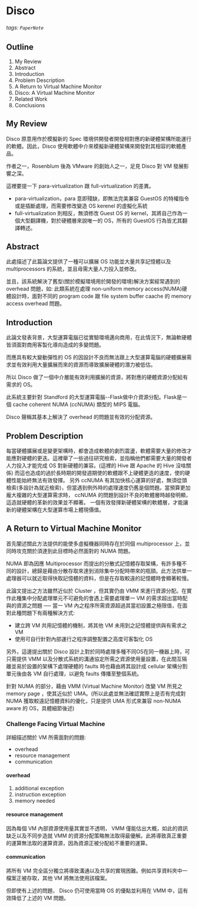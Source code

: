 Disco
===
###### tags: `PaperNote`

## Outline
1. My Review
2. Abstract
3. Introduction
4. Problem Description
5. A Return to Virtual Machine Monitor
6. Disco: A Virtual Machine Monitor
7. Related Work
8. Conclusions

## My Review
Disco 原意用作於模擬新的 Spec 環境供開發者開發相對應的新硬體架構所能運行的軟體。因此，Disco 使用軟體中介來模擬新硬體架構來開發對其相容的軟體產品。

作者之一，Rosenblum 後為 VMware 的創始人之一，足見 Disco 對 VM 發展影響之深。

這裡要提一下 para-virtualization 跟 full-virtualization 的差異。

* para-virtualization，para 意即殘缺，即無法完美兼容 GuestOS 的特權指令或是插斷處理，而需要修改變造 OS kerenel 的虛擬化系統
* full-virtualization 則相反，無須修改 Guest OS 的 kernel，其將自己作為一個大型翻譯機，對於硬體層來說唯一的 OS，所有的 GuestOS 行為皆尤其翻譯轉述。

## Abstract

此處描述了此篇論文提供了一種可以擴展 OS 功能並大量共享記憶體以及 multiprocessors 的系統，並且毋需大量人力投入並修改。

並且，該系統解決了舊型(關於模擬環境用於開發的環境)解決方案經常遇到的 overhead 問題，如: 此類系統在處理 non-uniform memory access(NUMA)硬體設計時，面對不同的 program code 跟 file system buffer caache 的 memory access overhead 問題。

## Introduction
此論文發表背景，大型運算電腦已從實驗環境邁向商用，在此情況下，無論軟硬體皆須面對商用客製化導向造成的多變問題。

而應具有較大變動彈性的 OS 的因設計不良而無法跟上大型運算電腦的硬體擴展需求並有效利用大量擴展而來的資源而導致擴展硬體的潛力被低估。

所以 Disco 做了一個中介層能有效利用擴展的資源，將對應的硬體資源分配給有需求的 OS。

此系統主要針對 Standford 的大型運算電腦--Flask做中介資源分配。Flask是一個 cache coherent NUMA (ccNUMA) 類型的 MIPS 電腦。

Disco 聲稱其基本上解決了 overhead 的問題並有效的分配資源。

## Problem Description
每當硬體擴展或是變更架構時，都會造成軟體的劇烈震盪，軟體需要大量的修改才能應對硬體的更迭。這裡舉了一些過往研究檢索，並指稱他們都需要大量的開發者人力投入才能完成 OS 對新硬體的兼容。(這裡的 Hive 跟 Apache 的 Hive 沒啥關係) 而這也造成的過於長時期的開發週期使的軟體跟不上硬體更迭的速度，使的硬體性能始終無法有效發揮。
另外 ccNUMA 有其加快核心運算的好處，無須從頭檢索(多設計為就近檢索)，但當遇到例外時的處理速度仍舊是個問題。當預算更加龐大複雜的大型運算需求時， ccNUMA 的問題到設計不良的軟體層時越發明顯，這造就硬體的革新的效果並不顯著。
一個有效發揮新硬體架構的軟體層，才能讓新的硬體架構在大型運算市場上體現價值。


## A Return to Virtual Machine Monitor
首先闡述關此方法提供的能使多虛擬機器同時存在於同個 multiprocessor 上，並同時攻克關於須達到此目標時必然面對的 NUMA 問題。

NUMA 即為因應 Multiprocessor 而提出的分散式記憶體存取架構，有許多種不同的設計，總歸是藉由分散存取來達到消除集中分配時帶來的瓶頸。此方法供單一處理器可以就近取得快取記憶體的資料，但是在存取較遠的記憶體時會顯著較慢。

此論文提出之方法雖然近似於 Cluster ，但其實仍由 VMM 來進行資源分配。在實作此種集中分配處理單元不可避免的會遇上需要處理單一 VM 的需求超出當時配與的資源之問題 ── 當一 VM 內之程序所需資源超過其當初設置之極限值，在面對此種問題下有兩種解決方式:
* 建立跨 VM 共用記憶體的機制，將其他 VM 未用到之記憶體提供與有需求之 VM
* 使用可自行針對內部運行之程序調整配置之高度可客製化 OS

另外，這邊提出關於 Disco 設計上對於同時處理多種不同OS在同一機器上時，可只需提供 VMM 以及分散式系統的溝通協定所需之資源使用量設置，在此間互隔離並易於設置的架構下處理硬體的 faults 時也藉由將其設計成 cellular 架構分割單元後由各 VM 自行處理，以避免 faults 傳播至整個系統。

針對 NUMA 的部分，藉由 VMM (Virtual Machine Monitor) 改變 VM 所見之 memory page ，使其近似於 UMA。(所以此處並無法確認實際上是否有完成對 NUMA 獲取較遠記憶體資料的優化，只是提供 UMA 形式來兼容 non-NUMA aware 的 OS，具體細節後述)

### Challenge Facing Virtual Machine

詳細描述關於 VM 所需面對的問題:
* overhead
* resource management
* communication

#### overhead
1. additional exception
2. instruction exception
3. memory needed

#### resource management
因為每個 VM 內部資源使用量其實並不透明， VMM 僅能估出大概，如此的資訊缺乏以及不同步造就 VMM 的資源分配策略無法取得最優解。此將導致真正重要的運算無法取的運算資源，因為資源正被分配給不重要的運算。

#### communication
將所有 VM 完全區分獨立將導致溝通以及共享的實現困難。例如共享資料夾中一檔案正被存取，其他 VM 將無法使用該檔案。

但即使有上述的問題， Disco 仍可使用當時 OS 的優點並利用在 VMM 中，這有效降低了上述的 VM 問題。





